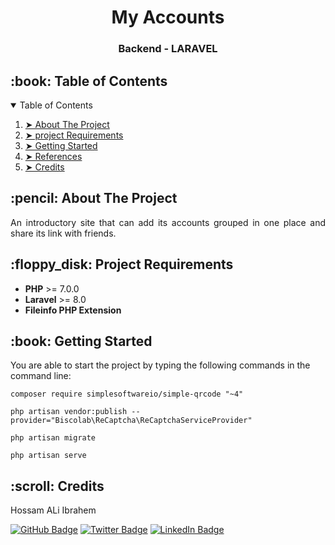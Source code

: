 
<h1 align="center"> My Accounts </h1>
<h3 align="center"> Backend - LARAVEL </h3>


<!-- TABLE OF CONTENTS -->
<h2 id="table-of-contents"> :book: Table of Contents</h2>

<details open="open">
  <summary>Table of Contents</summary>
  <ol>
    <li><a href="#about-the-project"> ➤ About The Project</a></li>
    <li><a href="#project-Requirements"> ➤ project Requirements</a></li>
    <li><a href="#getting-started"> ➤ Getting Started</a></li>
    <li><a href="#references"> ➤ References</a></li>
    <li><a href="#credits"> ➤ Credits</a></li>
  </ol>
</details>


<!-- ABOUT THE PROJECT -->
<h2 id="about-the-project"> :pencil: About The Project</h2>

<p align="justify"> 
  An introductory site that can add its accounts grouped in one place and share its link with friends.
</p>

<!-- PROJECT Requirements -->
<h2 id="project-Requirements"> :floppy_disk: Project Requirements</h2>

<ul>
  <li><b>PHP</b>  >= 7.0.0</li>
  <li><b>Laravel</b> >= 8.0</li>
  <li><b>Fileinfo PHP Extension</b></li>

</ul>



<!-- GETTING STARTED -->
<h2 id="getting-started"> :book: Getting Started</h2>

<p>You are able to start the project by typing the following commands in the command line:</p>
<pre><code>composer require simplesoftwareio/simple-qrcode "~4"</code></pre>
<pre><code>php artisan vendor:publish --provider="Biscolab\ReCaptcha\ReCaptchaServiceProvider"</code></pre>
<pre><code>php artisan migrate</code></pre>
<pre><code>php artisan serve</code></pre>

<!-- CREDITS -->
<h2 id="credits"> :scroll: Credits</h2>

Hossam ALi Ibrahem

[![GitHub Badge](https://img.shields.io/badge/GitHub-100000?style=for-the-badge&logo=github&logoColor=white)](https://github.com/HossamAli999)
[![Twitter Badge](https://img.shields.io/badge/Twitter-1DA1F2?style=for-the-badge&logo=twitter&logoColor=white)](https://twitter.com/HossamAli66)
[![LinkedIn Badge](https://img.shields.io/badge/LinkedIn-0077B5?style=for-the-badge&logo=linkedin&logoColor=white)](https://www.linkedin.com/in/hossamali6)
